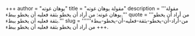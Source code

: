 +++
author = "يوهان غوته"
title = "مقولة يوهان غوته"
description = '''مقولة يوهان غوته: من أراد أن يخطو بثقة فعليه أن يخطو ببطء.'''
quote = '''من أراد أن يخطو بثقة فعليه أن يخطو ببطء.'''
slug = '''من-أراد-أن-يخطو-بثقة-فعليه-أن-يخطو-ببطء'''
+++
من أراد أن يخطو بثقة فعليه أن يخطو ببطء.
